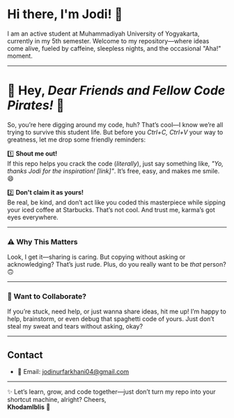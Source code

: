 # Hi there, I'm Jodi! 👋  

I am an active student at Muhammadiyah University of Yogyakarta, currently in my 5th semester. Welcome to my repository—where ideas come alive, fueled by caffeine, sleepless nights, and the occasional "Aha!" moment.  

---

# 🚨 Hey, *Dear Friends and Fellow Code Pirates!* 🚨  

So, you’re here digging around my code, huh? That’s cool—I know we’re all trying to survive this student life. But before you *Ctrl+C, Ctrl+V* your way to greatness, let me drop some friendly reminders:  

1️⃣ **Shout me out!**  
   If this repo helps you crack the code (*literally*), just say something like, *"Yo, thanks Jodi for the inspiration! [link]"*. It’s free, easy, and makes me smile. 😄  

2️⃣ **Don't claim it as yours!**  
   Be real, be kind, and don’t act like you coded this masterpiece while sipping your iced coffee at Starbucks. That’s not cool. And trust me, karma’s got eyes everywhere.  

---

### ⚠️ Why This Matters  
Look, I get it—sharing is caring. But copying without asking or acknowledging? That’s just rude. Plus, do you really want to be *that* person? 🙃  

---

### 🤝 Want to Collaborate?  
If you’re stuck, need help, or just wanna share ideas, hit me up! I’m happy to help, brainstorm, or even debug that spaghetti code of yours. Just don’t steal my sweat and tears without asking, okay?  

---

## Contact  
- 📧 Email: jodinurfarkhani04@gmail.com  

---

✨ Let’s learn, grow, and code together—just don’t turn my repo into your shortcut machine, alright? Cheers,  
**KhodamIblis** 🚀  

